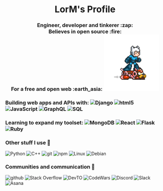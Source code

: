 <!---README--->

<h1 align="center"> LorM's Profile </h1>


<h3 align="center"> 
    Engineer, developer and tinkerer :zap: <br />
    Believes in open source :fire: <br />
    For a free and open web :earth_asia:
    <img style="float" src="https://github.com/LorM89/LorM89/blob/main/assets/cloudyman.gif" width="175px"/> <br />
</h3>

### Building web apps and APIs with:   <img alt="Django" src="https://img.shields.io/badge/-Django-000?&logo=django" /> <img alt="html5" src="https://img.shields.io/badge/-HTML5-E34F26?style=flat&logo=html5&logoColor=white" /> <img alt="JavaScript" src="https://img.shields.io/badge/-JavaSript-000?&logo=JavaScript&logoColor=ddc508" /> <img alt="GraphQL" src="https://img.shields.io/badge/-GraphQL-E10098?style=flat&logo=graphql&logoColor=white" /> <img alt="SQL" src="https://img.shields.io/badge/-SQL-000?style=flat&logo=sqlite" />  </p>

### Learning to expand my toolset:   <img alt="MongoDB" src="https://img.shields.io/badge/-MongoDB-13aa52?style=flat&logo=mongodb&logoColor=white" /> <img alt="React" src="https://img.shields.io/badge/-React-000?&logo=react" /> <img alt="Flask" src="https://img.shields.io/badge/-Flask-000?&logo=flask" /> <img alt="Ruby" src="https://img.shields.io/badge/-ruby-000?&logo=ruby" /> </p>


### Other stuff I use :wrench: 
<img alt="Python" src="https://img.shields.io/badge/-Python-1338bd?style=flat&logo=python" /> <img alt="C++" src="https://img.shields.io/badge/-C++-000?&logo=c%2b%2b&logoColor=00599C" /> <img alt="git" src="https://img.shields.io/badge/-Git-13aa52?style=flat&logo=git" /> <img alt="npm" src="https://img.shields.io/badge/-NPM-CB3837?style=flat&logo=npm&logoColor=white"/> <img alt="Linux" src="https://img.shields.io/badge/-Linux-000?&logo=linux" /> <img alt="Debian" src="https://img.shields.io/badge/-Debian-000?&logo=debian" />


### Communities and communication 👯
<p>
  <img alt="github" src="https://img.shields.io/badge/github-222121?&style=flat&logo=github&logoColor=white"/>
  <img alt="Stack Overflow" src="https://img.shields.io/badge/Stack Overflow-000?&style=flat&logo=stackoverflow"/> 
  <img alt="DevTO" src="https://img.shields.io/badge/DEV.TO-%230A0A0A.svg?&style=flat&logo=dev-dot-to&logoColor=white" /> 
  <img alt="CodeWars" src="https://img.shields.io/badge/-CodeWars-000?&style=flat&logo=codewars&logoColor=9f0000"/>
  <img alt="Discord" src="https://img.shields.io/badge/Discord-000?&style=flat&logo=discord"/> 
  <img alt="Slack" src="https://img.shields.io/badge/Slack-000?&style=flat&logo=slack"/>
  <img alt="Asana" src="https://img.shields.io/badge/-Asana-000?&logo=asana" /> 
</p>
